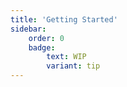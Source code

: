 ```yaml
---
title: 'Getting Started'
sidebar:
    order: 0
    badge:
        text: WIP
        variant: tip
---
```

